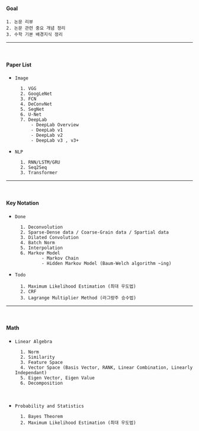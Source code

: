 
#### Goal 

    1. 논문 리뷰
    2. 논문 관련 중요 개념 정리
    3. 수학 기본 배경지식 정리
            
---

<br>

#### Paper List

- `Image` 

        1. VGG
        2. GoogLeNet
        3. FCN
        4. DeConvNet
        5. SegNet
        6. U-Net
        7. DeepLab 
            - DeepLab Overview
            - DeepLab v1 
            - DeepLab v2
            - DeepLab v3 , v3+
    
- `NLP`

        1. RNN/LSTM/GRU
        2. Seq2Seq
        3. Transformer

---

<br>
    
#### Key Notation

- `Done`

        1. Deconvolution
        2. Sparse-Dense data / Coarse-Grain data / Spartial data
        3. Dilated Convolution
        4. Batch Norm 
        5. Interpolation  
        6. Markov Model 
                - Markov Chain 
                - Hidden Markov Model (Baum-Welch algorithm ~ing)


- `Todo`

        1. Maximum Likelihood Estimation (최대 우도법) 
        2. CRF
        3. Lagrange Multiplier Method (라그랑주 승수법)

---

<br>

#### Math

- `Linear Algebra`

        1. Norm
        2. Similarity
        3. Feature Space 
        4. Vector Space (Basis Vector, RANK, Linear Combination, Linearly Independant)
        5. Eigen Vector, Eigen Value
        6. Decomposition 

<br>

- `Probability and Statistics`

        1. Bayes Theorem
        2. Maximum Likelihood Estimation (최대 우도법)